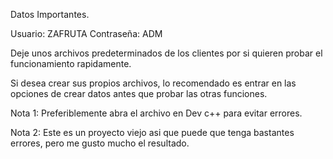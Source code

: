 Datos Importantes.

Usuario: ZAFRUTA
Contraseña: ADM

Deje unos archivos predeterminados de los clientes por si quieren probar el funcionamiento rapidamente.

Si desea crear sus propios archivos, lo recomendado es entrar en las opciones de crear datos antes que probar las otras funciones.

Nota 1: Preferiblemente abra el archivo en Dev c++ para evitar errores.

Nota 2: Este es un proyecto viejo asi que puede que tenga bastantes errores, pero me gusto mucho el resultado.

